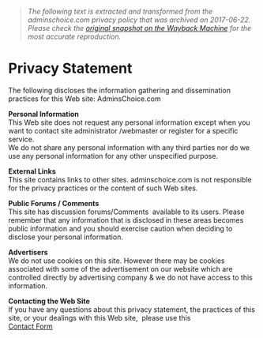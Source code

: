 > *The following text is extracted and transformed from the adminschoice.com privacy policy that was archived on 2017-06-22. Please check the [original snapshot on the Wayback Machine](https://web.archive.org/web/20170622184652id_/http%3A//www.adminschoice.com/privacy-statement) for the most accurate reproduction.*

# Privacy Statement

The following discloses the information gathering and dissemination practices for this Web site: AdminsChoice.com

**Personal Information**  
This Web site does not request any personal information except when you want to contact site administrator /webmaster or register for a specific service.  
We do not share any personal information with any third parties nor do we use any personal information for any other unspecified purpose.

**External Links**  
This site contains links to other sites. adminschoice.com is not responsible for the privacy practices or the content of such Web sites.

**Public Forums / Comments**  
This site has discussion forums/Comments  available to its users. Please remember that any information that is disclosed in these areas becomes public information and you should exercise caution when deciding to disclose your personal information.

**Advertisers**  
We do not use cookies on this site. However there may be cookies associated with some of the advertisement on our website which are controlled directly by advertising company & we do not have access to this information.

**Contacting the Web Site**  
If you have any questions about this privacy statement, the practices of this site, or your dealings with this Web site,  please use this [  
Contact Form ](http://www.adminschoice.com/contact)
